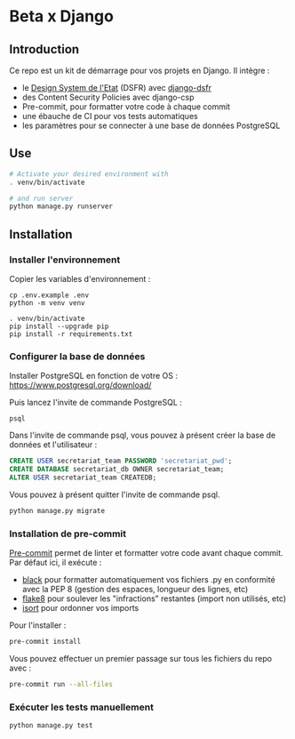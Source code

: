 # Beta x Django

## Introduction

Ce repo est un kit de démarrage pour vos projets en Django. Il intègre :

- le [Design System de l'Etat](https://www.systeme-de-design.gouv.fr/) (DSFR) avec [django-dsfr](https://pypi.org/project/django-dsfr/)
- des Content Security Policies avec django-csp
- Pre-commit, pour formatter votre code à chaque commit
- une ébauche de CI pour vos tests automatiques
- les paramètres pour se connecter à une base de données PostgreSQL

## Use

```bash
# Activate your desired environment with
. venv/bin/activate

# and run server
python manage.py runserver
```

## Installation

### Installer l'environnement

Copier les variables d'environnement :
```
cp .env.example .env
python -m venv venv 

. venv/bin/activate
pip install --upgrade pip
pip install -r requirements.txt
```

### Configurer la base de données

Installer PostgreSQL en fonction de votre OS : https://www.postgresql.org/download/

Puis lancez l'invite de commande PostgreSQL :

```
psql
```

Dans l'invite de commande psql, vous pouvez à présent créer la base de données et l'utilisateur :

```sql
CREATE USER secretariat_team PASSWORD 'secretariat_pwd';
CREATE DATABASE secretariat_db OWNER secretariat_team;
ALTER USER secretariat_team CREATEDB;
```

Vous pouvez à présent quitter l'invite de commande psql.

```bash
python manage.py migrate
```

### Installation de pre-commit

[Pre-commit](https://pre-commit.com/) permet de linter et formatter votre code avant chaque commit. Par défaut ici, il exécute :

- [black](https://github.com/psf/black) pour formatter automatiquement vos fichiers .py en conformité avec la PEP 8 (gestion des espaces, longueur des lignes, etc)
- [flake8](https://github.com/pycqa/flake8) pour soulever les "infractions" restantes (import non utilisés, etc)
- [isort](https://github.com/pycqa/isort) pour ordonner vos imports

Pour l'installer :

```bash
pre-commit install
```

Vous pouvez effectuer un premier passage sur tous les fichiers du repo avec :

```bash
pre-commit run --all-files
```

### Exécuter les tests manuellement

```bash
python manage.py test
```
